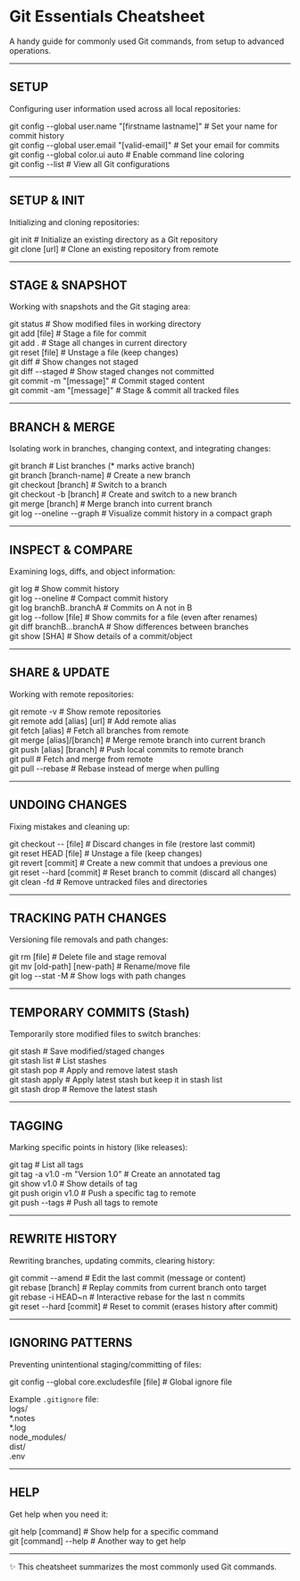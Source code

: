 # Git Essentials Cheatsheet

A handy guide for commonly used Git commands, from setup to advanced operations.  

---

## SETUP  
Configuring user information used across all local repositories:

git config --global user.name "[firstname lastname]"   # Set your name for commit history  
git config --global user.email "[valid-email]"         # Set your email for commits  
git config --global color.ui auto                      # Enable command line coloring  
git config --list                                      # View all Git configurations  

---

## SETUP & INIT  
Initializing and cloning repositories:

git init              # Initialize an existing directory as a Git repository  
git clone [url]       # Clone an existing repository from remote  

---

## STAGE & SNAPSHOT  
Working with snapshots and the Git staging area:

git status                  # Show modified files in working directory  
git add [file]              # Stage a file for commit  
git add .                   # Stage all changes in current directory  
git reset [file]            # Unstage a file (keep changes)  
git diff                    # Show changes not staged  
git diff --staged           # Show staged changes not committed  
git commit -m "[message]"   # Commit staged content  
git commit -am "[message]"  # Stage & commit all tracked files  

---

## BRANCH & MERGE  
Isolating work in branches, changing context, and integrating changes:

git branch                  # List branches (* marks active branch)  
git branch [branch-name]    # Create a new branch  
git checkout [branch]       # Switch to a branch  
git checkout -b [branch]    # Create and switch to a new branch  
git merge [branch]          # Merge branch into current branch  
git log --oneline --graph   # Visualize commit history in a compact graph  

---

## INSPECT & COMPARE  
Examining logs, diffs, and object information:

git log                         # Show commit history  
git log --oneline               # Compact commit history  
git log branchB..branchA        # Commits on A not in B  
git log --follow [file]         # Show commits for a file (even after renames)  
git diff branchB...branchA      # Show differences between branches  
git show [SHA]                  # Show details of a commit/object  

---

## SHARE & UPDATE  
Working with remote repositories:

git remote -v                   # Show remote repositories  
git remote add [alias] [url]    # Add remote alias  
git fetch [alias]               # Fetch all branches from remote  
git merge [alias]/[branch]      # Merge remote branch into current branch  
git push [alias] [branch]       # Push local commits to remote branch  
git pull                        # Fetch and merge from remote  
git pull --rebase               # Rebase instead of merge when pulling  

---

## UNDOING CHANGES  
Fixing mistakes and cleaning up:

git checkout -- [file]          # Discard changes in file (restore last commit)  
git reset HEAD [file]           # Unstage a file (keep changes)  
git revert [commit]             # Create a new commit that undoes a previous one  
git reset --hard [commit]       # Reset branch to commit (discard all changes)  
git clean -fd                   # Remove untracked files and directories  

---

## TRACKING PATH CHANGES  
Versioning file removals and path changes:

git rm [file]                   # Delete file and stage removal  
git mv [old-path] [new-path]    # Rename/move file  
git log --stat -M               # Show logs with path changes  

---

## TEMPORARY COMMITS (Stash)  
Temporarily store modified files to switch branches:

git stash           # Save modified/staged changes  
git stash list      # List stashes  
git stash pop       # Apply and remove latest stash  
git stash apply     # Apply latest stash but keep it in stash list  
git stash drop      # Remove the latest stash  

---

## TAGGING  
Marking specific points in history (like releases):

git tag                            # List all tags  
git tag -a v1.0 -m "Version 1.0"   # Create an annotated tag  
git show v1.0                      # Show details of tag  
git push origin v1.0               # Push a specific tag to remote  
git push --tags                    # Push all tags to remote  

---

## REWRITE HISTORY  
Rewriting branches, updating commits, clearing history:

git commit --amend                 # Edit the last commit (message or content)  
git rebase [branch]                # Replay commits from current branch onto target  
git rebase -i HEAD~n                # Interactive rebase for the last n commits  
git reset --hard [commit]          # Reset to commit (erases history after commit)  

---

## IGNORING PATTERNS  
Preventing unintentional staging/committing of files:

git config --global core.excludesfile [file]   # Global ignore file  

Example `.gitignore` file:  
logs/  
*.notes  
*.log  
node_modules/  
dist/  
.env  

---

## HELP  
Get help when you need it:

git help [command]     # Show help for a specific command  
git [command] --help   # Another way to get help  

---

✨ This cheatsheet summarizes the most commonly used Git commands.  

